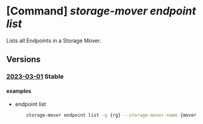 # [Command] _storage-mover endpoint list_

Lists all Endpoints in a Storage Mover.

## Versions

### [2023-03-01](/Resources/mgmt-plane/L3N1YnNjcmlwdGlvbnMve30vcmVzb3VyY2Vncm91cHMve30vcHJvdmlkZXJzL21pY3Jvc29mdC5zdG9yYWdlbW92ZXIvc3RvcmFnZW1vdmVycy97fS9lbmRwb2ludHM=/2023-03-01.xml) **Stable**

<!-- mgmt-plane /subscriptions/{}/resourcegroups/{}/providers/microsoft.storagemover/storagemovers/{}/endpoints 2023-03-01 -->

#### examples

- endpoint list
    ```bash
        storage-mover endpoint list -g {rg} --storage-mover-name {mover_name}
    ```
